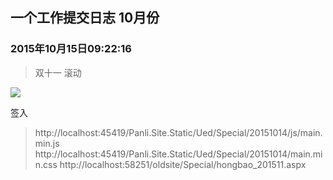## 一个工作提交日志 10月份

### 2015年10月15日09:22:16
>双十一 滚动

![](./images/20151015.git)

签入
>http://localhost:45419/Panli.Site.Static/Ued/Special/20151014/js/main.min.js
>http://localhost:45419/Panli.Site.Static/Ued/Special/20151014/main.min.css
>http://localhost:58251/oldsite/Special/hongbao_201511.aspx
